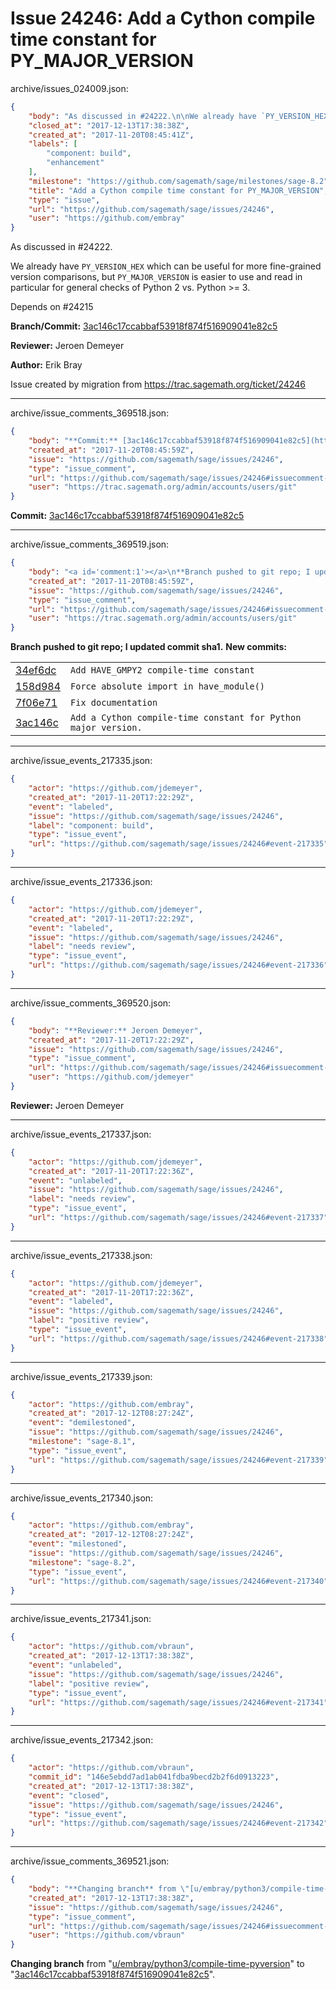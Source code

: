 # Issue 24246: Add a Cython compile time constant for PY_MAJOR_VERSION

archive/issues_024009.json:
```json
{
    "body": "As discussed in #24222.\n\nWe already have `PY_VERSION_HEX` which can be useful for more fine-grained version comparisons, but `PY_MAJOR_VERSION` is easier to use and read in particular for general checks of Python 2 vs. Python >= 3.\n\nDepends on #24215\n\n**Branch/Commit:** [3ac146c17ccabbaf53918f874f516909041e82c5](https://github.com/sagemath/sagetrac-mirror/commit/3ac146c17ccabbaf53918f874f516909041e82c5)\n\n**Reviewer:** Jeroen Demeyer\n\n**Author:** Erik Bray\n\nIssue created by migration from https://trac.sagemath.org/ticket/24246\n\n",
    "closed_at": "2017-12-13T17:38:38Z",
    "created_at": "2017-11-20T08:45:41Z",
    "labels": [
        "component: build",
        "enhancement"
    ],
    "milestone": "https://github.com/sagemath/sage/milestones/sage-8.2",
    "title": "Add a Cython compile time constant for PY_MAJOR_VERSION",
    "type": "issue",
    "url": "https://github.com/sagemath/sage/issues/24246",
    "user": "https://github.com/embray"
}
```
As discussed in #24222.

We already have `PY_VERSION_HEX` which can be useful for more fine-grained version comparisons, but `PY_MAJOR_VERSION` is easier to use and read in particular for general checks of Python 2 vs. Python >= 3.

Depends on #24215

**Branch/Commit:** [3ac146c17ccabbaf53918f874f516909041e82c5](https://github.com/sagemath/sagetrac-mirror/commit/3ac146c17ccabbaf53918f874f516909041e82c5)

**Reviewer:** Jeroen Demeyer

**Author:** Erik Bray

Issue created by migration from https://trac.sagemath.org/ticket/24246





---

archive/issue_comments_369518.json:
```json
{
    "body": "**Commit:** [3ac146c17ccabbaf53918f874f516909041e82c5](https://github.com/sagemath/sagetrac-mirror/commit/3ac146c17ccabbaf53918f874f516909041e82c5)",
    "created_at": "2017-11-20T08:45:59Z",
    "issue": "https://github.com/sagemath/sage/issues/24246",
    "type": "issue_comment",
    "url": "https://github.com/sagemath/sage/issues/24246#issuecomment-369518",
    "user": "https://trac.sagemath.org/admin/accounts/users/git"
}
```

**Commit:** [3ac146c17ccabbaf53918f874f516909041e82c5](https://github.com/sagemath/sagetrac-mirror/commit/3ac146c17ccabbaf53918f874f516909041e82c5)



---

archive/issue_comments_369519.json:
```json
{
    "body": "<a id='comment:1'></a>\n**Branch pushed to git repo; I updated commit sha1.** **New commits:**\n<table><tr><td><a href=\"https://github.com/sagemath/sagetrac-mirror/commit/34ef6dc08de5f11a74e83c6707d6dd4f5e2563be\">34ef6dc</a></td><td><code>Add HAVE_GMPY2 compile-time constant</code></td></tr><tr><td><a href=\"https://github.com/sagemath/sagetrac-mirror/commit/158d984a1263978ce941172c775238afbc32ad65\">158d984</a></td><td><code>Force absolute import in have_module()</code></td></tr><tr><td><a href=\"https://github.com/sagemath/sagetrac-mirror/commit/7f06e71efb3fdc5f91fcf4b0b3ef761c72d9a8c2\">7f06e71</a></td><td><code>Fix documentation</code></td></tr><tr><td><a href=\"https://github.com/sagemath/sagetrac-mirror/commit/3ac146c17ccabbaf53918f874f516909041e82c5\">3ac146c</a></td><td><code>Add a Cython compile-time constant for Python major version.</code></td></tr></table>\n",
    "created_at": "2017-11-20T08:45:59Z",
    "issue": "https://github.com/sagemath/sage/issues/24246",
    "type": "issue_comment",
    "url": "https://github.com/sagemath/sage/issues/24246#issuecomment-369519",
    "user": "https://trac.sagemath.org/admin/accounts/users/git"
}
```

<a id='comment:1'></a>
**Branch pushed to git repo; I updated commit sha1.** **New commits:**
<table><tr><td><a href="https://github.com/sagemath/sagetrac-mirror/commit/34ef6dc08de5f11a74e83c6707d6dd4f5e2563be">34ef6dc</a></td><td><code>Add HAVE_GMPY2 compile-time constant</code></td></tr><tr><td><a href="https://github.com/sagemath/sagetrac-mirror/commit/158d984a1263978ce941172c775238afbc32ad65">158d984</a></td><td><code>Force absolute import in have_module()</code></td></tr><tr><td><a href="https://github.com/sagemath/sagetrac-mirror/commit/7f06e71efb3fdc5f91fcf4b0b3ef761c72d9a8c2">7f06e71</a></td><td><code>Fix documentation</code></td></tr><tr><td><a href="https://github.com/sagemath/sagetrac-mirror/commit/3ac146c17ccabbaf53918f874f516909041e82c5">3ac146c</a></td><td><code>Add a Cython compile-time constant for Python major version.</code></td></tr></table>




---

archive/issue_events_217335.json:
```json
{
    "actor": "https://github.com/jdemeyer",
    "created_at": "2017-11-20T17:22:29Z",
    "event": "labeled",
    "issue": "https://github.com/sagemath/sage/issues/24246",
    "label": "component: build",
    "type": "issue_event",
    "url": "https://github.com/sagemath/sage/issues/24246#event-217335"
}
```



---

archive/issue_events_217336.json:
```json
{
    "actor": "https://github.com/jdemeyer",
    "created_at": "2017-11-20T17:22:29Z",
    "event": "labeled",
    "issue": "https://github.com/sagemath/sage/issues/24246",
    "label": "needs review",
    "type": "issue_event",
    "url": "https://github.com/sagemath/sage/issues/24246#event-217336"
}
```



---

archive/issue_comments_369520.json:
```json
{
    "body": "**Reviewer:** Jeroen Demeyer",
    "created_at": "2017-11-20T17:22:29Z",
    "issue": "https://github.com/sagemath/sage/issues/24246",
    "type": "issue_comment",
    "url": "https://github.com/sagemath/sage/issues/24246#issuecomment-369520",
    "user": "https://github.com/jdemeyer"
}
```

**Reviewer:** Jeroen Demeyer



---

archive/issue_events_217337.json:
```json
{
    "actor": "https://github.com/jdemeyer",
    "created_at": "2017-11-20T17:22:36Z",
    "event": "unlabeled",
    "issue": "https://github.com/sagemath/sage/issues/24246",
    "label": "needs review",
    "type": "issue_event",
    "url": "https://github.com/sagemath/sage/issues/24246#event-217337"
}
```



---

archive/issue_events_217338.json:
```json
{
    "actor": "https://github.com/jdemeyer",
    "created_at": "2017-11-20T17:22:36Z",
    "event": "labeled",
    "issue": "https://github.com/sagemath/sage/issues/24246",
    "label": "positive review",
    "type": "issue_event",
    "url": "https://github.com/sagemath/sage/issues/24246#event-217338"
}
```



---

archive/issue_events_217339.json:
```json
{
    "actor": "https://github.com/embray",
    "created_at": "2017-12-12T08:27:24Z",
    "event": "demilestoned",
    "issue": "https://github.com/sagemath/sage/issues/24246",
    "milestone": "sage-8.1",
    "type": "issue_event",
    "url": "https://github.com/sagemath/sage/issues/24246#event-217339"
}
```



---

archive/issue_events_217340.json:
```json
{
    "actor": "https://github.com/embray",
    "created_at": "2017-12-12T08:27:24Z",
    "event": "milestoned",
    "issue": "https://github.com/sagemath/sage/issues/24246",
    "milestone": "sage-8.2",
    "type": "issue_event",
    "url": "https://github.com/sagemath/sage/issues/24246#event-217340"
}
```



---

archive/issue_events_217341.json:
```json
{
    "actor": "https://github.com/vbraun",
    "created_at": "2017-12-13T17:38:38Z",
    "event": "unlabeled",
    "issue": "https://github.com/sagemath/sage/issues/24246",
    "label": "positive review",
    "type": "issue_event",
    "url": "https://github.com/sagemath/sage/issues/24246#event-217341"
}
```



---

archive/issue_events_217342.json:
```json
{
    "actor": "https://github.com/vbraun",
    "commit_id": "146e5ebdd7ad1ab041fdba9becd2b2f6d0913223",
    "created_at": "2017-12-13T17:38:38Z",
    "event": "closed",
    "issue": "https://github.com/sagemath/sage/issues/24246",
    "type": "issue_event",
    "url": "https://github.com/sagemath/sage/issues/24246#event-217342"
}
```



---

archive/issue_comments_369521.json:
```json
{
    "body": "**Changing branch** from \"[u/embray/python3/compile-time-pyversion](https://github.com/sagemath/sagetrac-mirror/tree/u/embray/python3/compile-time-pyversion)\" to \"[3ac146c17ccabbaf53918f874f516909041e82c5](https://github.com/sagemath/sagetrac-mirror/commit/3ac146c17ccabbaf53918f874f516909041e82c5)\".",
    "created_at": "2017-12-13T17:38:38Z",
    "issue": "https://github.com/sagemath/sage/issues/24246",
    "type": "issue_comment",
    "url": "https://github.com/sagemath/sage/issues/24246#issuecomment-369521",
    "user": "https://github.com/vbraun"
}
```

**Changing branch** from "[u/embray/python3/compile-time-pyversion](https://github.com/sagemath/sagetrac-mirror/tree/u/embray/python3/compile-time-pyversion)" to "[3ac146c17ccabbaf53918f874f516909041e82c5](https://github.com/sagemath/sagetrac-mirror/commit/3ac146c17ccabbaf53918f874f516909041e82c5)".
